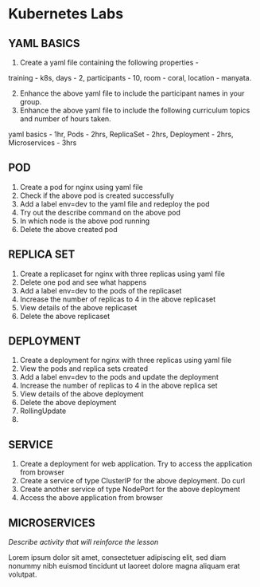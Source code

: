 # Kubernetes Labs

## YAML BASICS

1.  Create a yaml file containing the following properties -

training - k8s, days - 2, participants - 10, room - coral, location - manyata.

2.  Enhance the above yaml file to include the participant names in your group.
3.  Enhance the above yaml file to include the following curriculum topics and number of hours taken.

yaml basics - 1hr, Pods - 2hrs, ReplicaSet - 2hrs, Deployment - 2hrs, Microservices - 3hrs

## POD

1.  Create a pod for nginx using yaml file
2.  Check if the above pod is created successfully
3.  Add a label env=dev to the yaml file and redeploy the pod
4.  Try out the describe command on the above pod
5.  In which node is the above pod running
6.  Delete the above created pod

## REPLICA SET

1.  Create a replicaset for nginx with three replicas using yaml file
2.  Delete one pod and see what happens
3.  Add a label env=dev to the pods of the replicaset
4.  Increase the number of replicas to 4 in the above replicaset
5.  View details of the above replicaset
6.  Delete the above replicaset

  
  


## DEPLOYMENT

1.  Create a deployment for nginx with three replicas using yaml file
2.  View the pods and replica sets created
3.  Add a label env=dev to the pods and update the deployment
4.  Increase the number of replicas to 4 in the above replica set
5.  View details of the above deployment
6.  Delete the above deployment
7.  RollingUpdate
8.    


## SERVICE

1.  Create a deployment for web application. Try to access the application from browser
2.  Create a service of type ClusterIP for the above deployment. Do curl
3.  Create another service of type NodePort for the above deployment
4.  Access the above application from browser

## MICROSERVICES

_Describe activity that will reinforce the lesson_

Lorem ipsum dolor sit amet, consectetuer adipiscing elit, sed diam nonummy nibh euismod tincidunt ut laoreet dolore magna aliquam erat volutpat.

  

